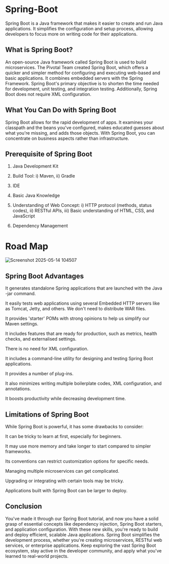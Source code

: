 # Spring-Boot
Spring Boot is a Java framework that makes it easier to create and run Java applications. It simplifies the configuration and setup process, allowing developers to focus more on writing code for their applications.
## What is Spring Boot?
An open-source Java framework called Spring Boot is used to build microservices. The Pivotal Team created Spring Boot, which offers a quicker and simpler method for configuring and executing web-based and basic applications. It combines embedded servers with the Spring Framework. Spring Boot's primary objective is to shorten the time needed for development, unit testing, and integration testing. Additionally, Spring Boot does not require XML configuration.
## What You Can Do with Spring Boot
Spring Boot allows for the rapid development of apps. It examines your classpath and the beans you've configured, makes educated guesses about what you're missing, and adds those objects. With Spring Boot, you can concentrate on business aspects rather than infrastructure.
## Prerequisite of Spring Boot
1. Java Development Kit
  
2. Build Tool:
   i) Maven,
   ii) Gradle

3. IDE
   
4. Basic Java Knowledge
   
5. Understanding of Web Concept:
   i) HTTP protocol (methods, status codes),
   ii) RESTful APIs,
   iii) Basic understanding of HTML, CSS, and JavaScript

6. Dependency Management
# Road Map
![Screenshot 2025-05-14 104507](https://github.com/user-attachments/assets/c8d8e55f-d53a-4714-8441-3dd3431e46ea)
## Spring Boot Advantages
It generates standalone Spring applications that are launched with the Java -jar command.

It easily tests web applications using several Embedded HTTP servers like as Tomcat, Jetty, and others. We don't need to distribute WAR files.

It provides 'starter' POMs with strong opinions to help us simplify our Maven settings.

It includes features that are ready for production, such as metrics, health checks, and externalised settings.

There is no need for XML configuration.

It includes a command-line utility for designing and testing Spring Boot applications.

It provides a number of plug-ins.

It also minimizes writing multiple boilerplate codes, XML configuration, and annotations.

It boosts productivity while decreasing development time.
## Limitations of Spring Boot
While Spring Boot is powerful, it has some drawbacks to consider:

It can be tricky to learn at first, especially for beginners.

It may use more memory and take longer to start compared to simpler frameworks.

Its conventions can restrict customization options for specific needs.

Managing multiple microservices can get complicated.

Upgrading or integrating with certain tools may be tricky.

Applications built with Spring Boot can be larger to deploy.
## Conclusion
You've made it through our Spring Boot tutorial, and now you have a solid grasp of essential concepts like dependency injection, Spring Boot starters, and application configuration. With these new skills, you're ready to build and deploy efficient, scalable Java applications. Spring Boot simplifies the development process, whether you're creating microservices, RESTful web services, or enterprise applications. Keep exploring the vast Spring Boot ecosystem, stay active in the developer community, and apply what you've learned to real-world projects.
